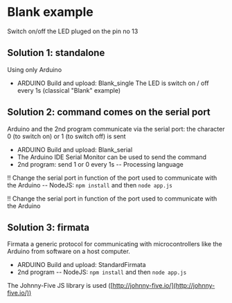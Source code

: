 Blank example
===================
Switch on/off the LED pluged on the pin no 13

Solution 1: standalone
-----------------
Using only Arduino
- ARDUINO Build and upload: Blank_single
The LED is switch on / off every 1s (classical "Blank" example)


Solution 2: command comes on the serial port
-----------------
Arduino and the 2nd program communicate via the serial port: the character 0 (to switch on) or 1 (to switch off) is sent
- ARDUINO Build and upload: Blank_serial
- The Arduino IDE Serial Monitor can be used to send the command 
- 2nd program: send 1 or 0 every 1s
-- Processing language

!! Change the serial port in function of the port used to communicate with the Arduino
-- NodeJS: `npm install` and then `node app.js`

!! Change the serial port in function of the port used to communicate with the Arduino


Solution 3: firmata
-----------------
Firmata a generic protocol for communicating with microcontrollers like the Arduino from software on a host computer. 

- ARDUINO Build and upload: StandardFirmata
- 2nd program
-- NodeJS: `npm install` and then `node app.js`

The Johnny-Five JS library is used ([http://johnny-five.io/](http://johnny-five.io/))


